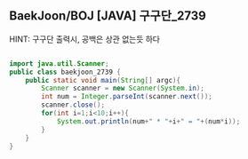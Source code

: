 ## BaekJoon/BOJ [JAVA] 구구단_2739

HINT: 구구단 출력시, 공백은 상관 없는듯 하다

```java

import java.util.Scanner;
public class baekjoon_2739 {
    public static void main(String[] argc){
        Scanner scanner = new Scanner(System.in);
        int num = Integer.parseInt(scanner.next());
        scanner.close();
        for(int i=1;i<10;i++){
            System.out.println(num+" * "+i+" = "+(num*i));
        }
    }
}


```
